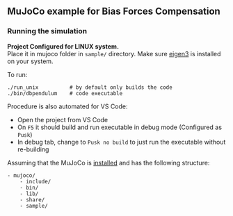 ## MuJoCo example for Bias Forces Compensation

### Running the simulation
**Project Configured for LINUX system.**   
Place it in mujoco folder in `sample/` directory. 
Make sure [eigen3](https://eigen.tuxfamily.org/index.php?title=Main_Page) is installed on your system. 

To run:
```
./run_unix          # by default only builds the code
./bin/dbpendulum    # code executable 
```

Procedure is also automated for VS Code:
- Open the project from VS Code
- On `F5` it should build and run executable in debug mode (Configured as `Pusk`)
- In debug tab, change to `Pusk no build` to just run the executable without re-building

Assuming that the MuJoCo is [installed](https://mujoco.readthedocs.io/en/stable/programming/index.html?highlight=install#getting-started) and has the following structure:
```
- mujoco/
    - include/
    - bin/
    - lib/
    - share/
    - sample/
```